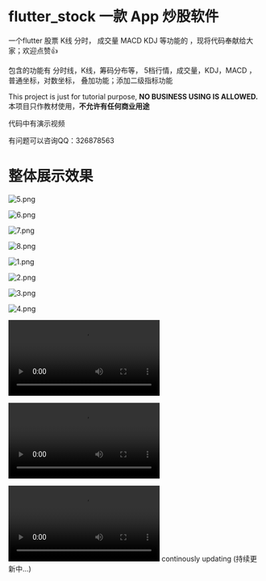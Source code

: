 # flutter_stock 一款 App 炒股软件
一个flutter  股票  K线 分时， 成交量 MACD KDJ 等功能的 ，现将代码奉献给大家；欢迎点赞👍

包含的功能有 分时线，K线，筹码分布等， 5档行情，成交量，KDJ，MACD ，普通坐标，对数坐标， 叠加功能；添加二级指标功能



This project is just for tutorial purpose, <b>NO BUSINESS USING IS ALLOWED.</b><br/>
本项目只作教材使用，<b>不允许有任何商业用途</b>

代码中有演示视频

有问题可以咨询QQ：326878563

# 整体展示效果

![5.png](https://i.loli.net/2020/09/09/7H4xtrTz9L8mS3l.png)


![6.png](https://i.loli.net/2020/09/09/4OWtAkJGBNK673q.jpg)


![7.png](https://i.loli.net/2020/09/09/7iEZMzTyXC45pm9.jpg)


![8.png](https://i.loli.net/2020/09/09/UVGn2L5JTZx1BEH.jpg)




![1.png](https://i.loli.net/2020/09/09/KBM5uYVUiJglhfs.png)


![2.png](https://i.loli.net/2020/09/09/yOo85YUpKX2BtfE.png)


![3.png](https://i.loli.net/2020/09/09/GS1boQ8TqeJzpLF.png)


![4.png](https://i.loli.net/2020/09/09/8fqtxoMJKr1yGpl.png)



![image](https://github.com/doaspx/flutter_stock/blob/master/assets/1599294938092029.mp4)


![image](https://github.com/doaspx/flutter_stock/blob/master/assets/1599295463722674.mp4)


![image](https://github.com/doaspx/flutter_stock/blob/master/assets/1599295780939137.mp4)
continously updating (持续更新中...)
